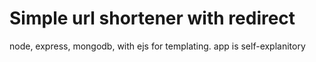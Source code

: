 # Simple url shortener with redirect

node, express, mongodb, with ejs for templating.
app is self-explanitory

